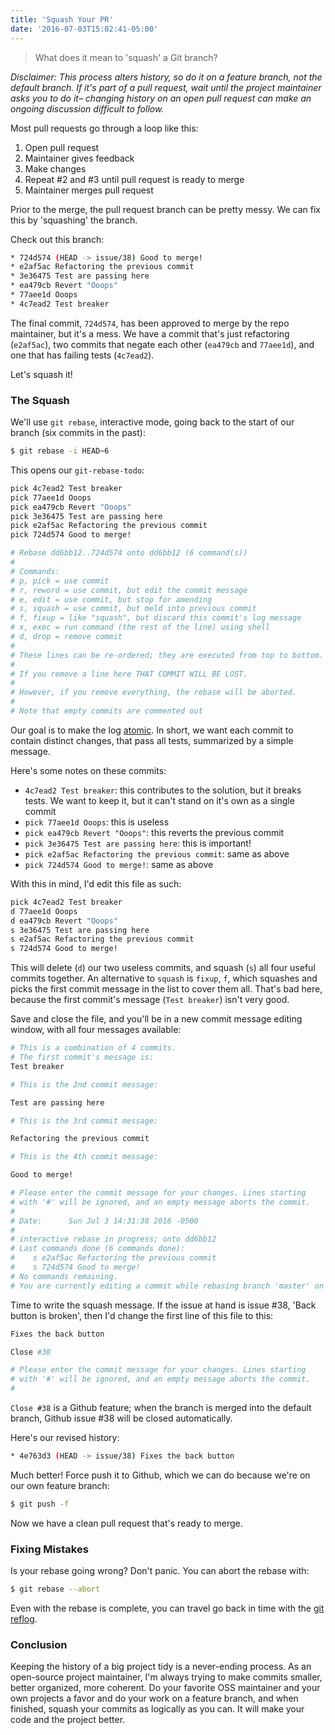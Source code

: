 ```yaml
---
title: 'Squash Your PR'
date: '2016-07-03T15:02:41-05:00'
---
```


> What does it mean to 'squash' a Git branch?

*Disclaimer: This process alters history, so do it on a feature branch, not the default branch. If it's part of a pull request, wait until the project maintainer asks you to do it– changing history on an open pull request can make an ongoing discussion difficult to follow.*

Most pull requests go through a loop like this:

1. Open pull request
2. Maintainer gives feedback
3. Make changes
4. Repeat #2 and #3 until pull request is ready to merge
5. Maintainer merges pull request

Prior to the merge, the pull request branch can be pretty messy. We can fix this by 'squashing' the branch.

Check out this branch:

```sh
* 724d574 (HEAD -> issue/38) Good to merge!
* e2af5ac Refactoring the previous commit
* 3e36475 Test are passing here
* ea479cb Revert "Ooops"
* 77aee1d Ooops
* 4c7ead2 Test breaker
```

The final commit, `724d574`, has been approved to merge by the repo maintainer, but it's a mess. We have a commit that's just refactoring (`e2af5ac`), two commits that negate each other (`ea479cb` and `77aee1d`), and one that has failing tests (`4c7ead2`).

Let's squash it!

### The Squash

We'll use  `git rebase`, interactive mode, going back to the start of our branch (six commits in the past):

```sh
$ git rebase -i HEAD~6
```

This opens our `git-rebase-todo`:

```sh
pick 4c7ead2 Test breaker
pick 77aee1d Ooops
pick ea479cb Revert "Ooops"
pick 3e36475 Test are passing here
pick e2af5ac Refactoring the previous commit
pick 724d574 Good to merge!

# Rebase dd6bb12..724d574 onto dd6bb12 (6 command(s))
#
# Commands:
# p, pick = use commit
# r, reword = use commit, but edit the commit message
# e, edit = use commit, but stop for amending
# s, squash = use commit, but meld into previous commit
# f, fixup = like "squash", but discard this commit's log message
# x, exec = run command (the rest of the line) using shell
# d, drop = remove commit
#
# These lines can be re-ordered; they are executed from top to bottom.
#
# If you remove a line here THAT COMMIT WILL BE LOST.
#
# However, if you remove everything, the rebase will be aborted.
#
# Note that empty commits are commented out
```

Our goal is to make the log [atomic](https://en.wikipedia.org/wiki/Atomic_commit). In short, we want each commit to contain distinct changes, that pass all tests, summarized by a simple message.

Here's some notes on these commits:

- `4c7ead2 Test breaker`: this contributes to the solution, but it breaks tests. We want to keep it, but it can't stand on it's own as a single commit
- `pick 77aee1d Ooops`: this is useless
- `pick ea479cb Revert "Ooops"`: this reverts the previous commit
- `pick 3e36475 Test are passing here`: this is important!
- `pick e2af5ac Refactoring the previous commit`: same as above
- `pick 724d574 Good to merge!`: same as above

With this in mind, I'd edit this file as such:

```sh
pick 4c7ead2 Test breaker
d 77aee1d Ooops
d ea479cb Revert "Ooops"
s 3e36475 Test are passing here
s e2af5ac Refactoring the previous commit
s 724d574 Good to merge!
```

This will delete (`d`) our two useless commits, and squash (`s`) all four useful commits together. An alternative to `squash` is `fixup`, `f`, which squashes and picks the first commit message in the list to cover them all. That's bad here, because the first commit's message (`Test breaker`) isn't very good.

Save and close the file, and you'll be in a new commit message editing window, with all four messages available:

```sh
# This is a combination of 4 commits.
# The first commit's message is:
Test breaker

# This is the 2nd commit message:

Test are passing here

# This is the 3rd commit message:

Refactoring the previous commit

# This is the 4th commit message:

Good to merge!

# Please enter the commit message for your changes. Lines starting
# with '#' will be ignored, and an empty message aborts the commit.
#
# Date:      Sun Jul 3 14:31:38 2016 -0500
#
# interactive rebase in progress; onto dd6bb12
# Last commands done (6 commands done):
#    s e2af5ac Refactoring the previous commit
#    s 724d574 Good to merge!
# No commands remaining.
# You are currently editing a commit while rebasing branch 'master' on 'dd6bb12'.
```

Time to write the squash message. If the issue at hand is issue #38, 'Back button is broken', then I'd change the first line of this file to this:

```sh
Fixes the back button

Close #38

# Please enter the commit message for your changes. Lines starting
# with '#' will be ignored, and an empty message aborts the commit.
#
```

`Close #38` is a Github feature; when the branch is merged into the default branch, Github issue #38 will be closed automatically.

Here's our revised history:

```sh
* 4e763d3 (HEAD -> issue/38) Fixes the back button
```

Much better! Force push it to Github, which we can do because we're on our own feature branch:

```sh
$ git push -f
```

Now we have a clean pull request that's ready to merge.

### Fixing Mistakes

Is your rebase going wrong? Don't panic. You can abort the rebase with:

```sh
$ git rebase --abort
```

Even with the rebase is complete, you can travel go back in time with the [git reflog](https://til.hashrocket.com/posts/9c3ea5a6f6-undo-a-git-mistake).

### Conclusion

Keeping the history of a big project tidy is a never-ending process. As an open-source project maintainer, I'm always trying to make commits smaller, better organized, more coherent. Do your favorite OSS maintainer and your own projects a favor and do your work on a feature branch, and when finished, squash your commits as logically as you can. It will make your code and the project better.
